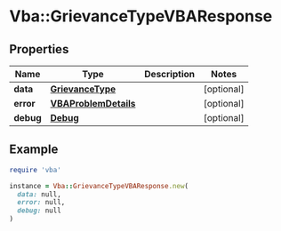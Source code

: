 # Vba::GrievanceTypeVBAResponse

## Properties

| Name | Type | Description | Notes |
| ---- | ---- | ----------- | ----- |
| **data** | [**GrievanceType**](GrievanceType.md) |  | [optional] |
| **error** | [**VBAProblemDetails**](VBAProblemDetails.md) |  | [optional] |
| **debug** | [**Debug**](Debug.md) |  | [optional] |

## Example

```ruby
require 'vba'

instance = Vba::GrievanceTypeVBAResponse.new(
  data: null,
  error: null,
  debug: null
)
```

